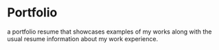 # Portfolio
a portfolio resume that showcases examples of my works along with the usual resume information about my work experience.
